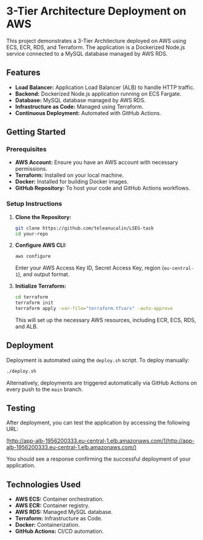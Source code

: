 # 3-Tier Architecture Deployment on AWS

This project demonstrates a 3-Tier Architecture deployed on AWS using ECS, ECR, RDS, and Terraform. The application is a Dockerized Node.js service connected to a MySQL database managed by AWS RDS.

## Features

- **Load Balancer:** Application Load Balancer (ALB) to handle HTTP traffic.
- **Backend:** Dockerized Node.js application running on ECS Fargate.
- **Database:** MySQL database managed by AWS RDS.
- **Infrastructure as Code:** Managed using Terraform.
- **Continuous Deployment:** Automated with GitHub Actions.

## Getting Started

### Prerequisites

- **AWS Account:** Ensure you have an AWS account with necessary permissions.
- **Terraform:** Installed on your local machine.
- **Docker:** Installed for building Docker images.
- **GitHub Repository:** To host your code and GitHub Actions workflows.

### Setup Instructions

1. **Clone the Repository:**

    ```bash
    git clone https://github.com/teleanucalin/LSEG-task
    cd your-repo
    ```

2. **Configure AWS CLI:**

    ```bash
    aws configure
    ```

    Enter your AWS Access Key ID, Secret Access Key, region (`eu-central-1`), and output format.

3. **Initialize Terraform:**

    ```bash
    cd terraform
    terraform init
    terraform apply -var-file="terraform.tfvars" -auto-approve
    ```

    This will set up the necessary AWS resources, including ECR, ECS, RDS, and ALB.

## Deployment

Deployment is automated using the `deploy.sh` script. To deploy manually:

```bash
./deploy.sh
```

Alternatively, deployments are triggered automatically via GitHub Actions on every push to the `main` branch.

## Testing

After deployment, you can test the application by accessing the following URL:

[http://app-alb-1956200333.eu-central-1.elb.amazonaws.com/](http://app-alb-1956200333.eu-central-1.elb.amazonaws.com/)

You should see a response confirming the successful deployment of your application.

## Technologies Used

- **AWS ECS:** Container orchestration.
- **AWS ECR:** Container registry.
- **AWS RDS:** Managed MySQL database.
- **Terraform:** Infrastructure as Code.
- **Docker:** Containerization.
- **GitHub Actions:** CI/CD automation.
